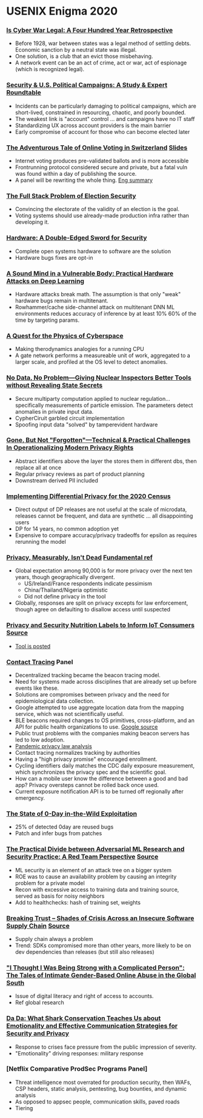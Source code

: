 # USENIX Enigma 2020

### [Is Cyber War Legal: A Four Hundred Year Retrospective](https://www.usenix.org/conference/enigma2021/presentation/shapiro)
- Before 1928, war between states was a legal method of settling debts. Economic sanction by a neutral state was illegal.
- One solution, is a club that an evict those misbehaving.
- A network event can be an act of crime, act or war, act of espionage (which is recognized legal).

### [Security & U.S. Political Campaigns: A Study & Expert Roundtable](https://www.usenix.org/conference/enigma2021/presentation/consolvo)
- Incidents can be particularly damaging to political campaigns, which are short-lived, constrained in resourcing, chaotic, and poorly bounded.
- The weakest link is "account" control ... and campaigns have no IT staff
- Standardizing UX across account providers is the main barrier
- Early compromise of account for those who can become elected later

### [The Adventurous Tale of Online Voting in Switzerland](https://www.usenix.org/conference/enigma2021/presentation/folini) [Slides](https://www.slideshare.net/ChristianFolini/the-adventurous-tale-of-online-voting-in-switzerland/ChristianFolini/the-adventurous-tale-of-online-voting-in-switzerland)
- Internet voting produces pre-validated ballots and is more accessible
- Frontrunning protocol considered secure and private, but a fatal vuln was found within a day of publishing the source.
- A panel will be rewriting the whole thing. [Eng summary](https://www.bk.admin.ch/dam/bk/en/dokumente/pore/Summary%20of%20the%20Expert%20Dialog%202020.pdf.download.pdf/Summary%20of%20the%20Expert%20Dialog%202020.pdf)

### [The Full Stack Problem of Election Security](https://www.usenix.org/conference/enigma2021/presentation/cable)
- Convincing the electorate of the validity of an election is the goal.
- Voting systems should use already-made production infra rather than developing it.

### [Hardware: A Double-Edged Sword for Security](https://www.usenix.org/conference/enigma2021/presentation/fern)
- Complete open systems hardware to software are the solution
- Hardware bugs fixes are opt-in

### [A Sound Mind in a Vulnerable Body: Practical Hardware Attacks on Deep Learning](https://www.usenix.org/conference/enigma2021/presentation/hong)
- Hardware attacks break math. The assumption is that only "weak" hardware bugs remain in multitenant.
- Rowhammer/cache side-channel attack on multitenant DNN ML environments reduces accuracy of inference by at least 10% 60% of the time by targeting params.

### [A Quest for the Physics of Cyberspace](https://www.usenix.org/conference/enigma2021/presentation/rrushi)
- Making therodynamics analogies for a running CPU
- A gate network performs a measureable unit of work, aggregated to a larger scale, and profiled at the OS level to detect anomalies. 

### [No Data, No Problem—Giving Nuclear Inspectors Better Tools without Revealing State Secrets](https://www.usenix.org/conference/enigma2021/presentation/negus)
- Secure multiparty computation applied to nuclear regulation... specifically measurements of particle emission. The parameters detect anomalies in private input data.
- CypherCiruit garbled circuit implementation
- Spoofing input data "solved" by tamperevident hardware

### [Gone, But Not "Forgotten"—Technical & Practical Challenges In Operationalizing Modern Privacy Rights](https://www.usenix.org/conference/enigma2021/presentation/huang)
- Abstract identifiers above the layer the stores them in different dbs, then replace all at once
- Regular privacy reviews as part of product planning
- Downstream derived PII included

### [Implementing Differential Privacy for the 2020 Census](https://www.usenix.org/conference/enigma2021/presentation/garfinkel)
- Direct output of DP releases are not useful at the scale of microdata, releases cannot be frequent, and data are synthetic ... all disappointing users
- DP for 14 years, no common adoption yet
- Expensive to compare accuracy/privacy tradeoffs for epsilon as requires rerunning the model

### [Privacy, Measurably, Isn't Dead](https://www.usenix.org/conference/enigma2021/presentation/kelley) [Fundamental ref](https://www.computer.org/csdl/proceedings-article/sp/2021/893400a473)
- Global expectation among 90,000 is for more privacy over the next ten years, though geographically divergent.
  - US/Ireland/France respondents indicate pessimism
  - China/Thailand/Nigeria optimistic
  - Did not define privacy in the tool
- Globally, responses are split on privacy excepts for law enforcement, though agree on defaulting to disallow access until suspected

### [Privacy and Security Nutrition Labels to Inform IoT Consumers](https://www.usenix.org/conference/enigma2021/presentation/emami-naeini) [Source](https://www.iotsecurityprivacy.org/downloads/Emami-Naeni_CHI19_ExploringPrivacy.pdf)
- [Tool is posted](https://www.iotsecurityprivacy.org)

### [Contact Tracing](https://www.usenix.org/conference/enigma2021/presentation/panel-contact-tracing) Panel
- Decentralized tracking became the beacon tracing model.
- Need for systems made across disciplines that are already set up before events like these.
- Solutions are compromises between privacy and the need for epidemiological data collection.
- Google attempted to use aggregate location data from the mapping service, which was not scientifically useful.
- BLE beacons required changes to OS primitives, cross-platform, and an API for public health organizations to use. [Google source](https://github.com/google/exposure-notifications-server)
- Public trust problems with the companies making beacon servers has led to low adoption.
- [Pandemic privacy law analysis](https://papers.ssrn.com/sol3/papers.cfm?abstract_id=3690004)
- Contact tracing normalizes tracking by authorities
- Having a "high privacy promise" encouraged enrollment.
- Cycling identifiers daily matches the CDC daily exposure measurement, which synchronizes the privacy spec and the scientific goal.
- How can a mobile user know the difference between a good and bad app? Privacy oversteps cannot be rolled back once used.
- Current exposure notification API is to be turned off regionally after emergency.

### [The State of 0-Day in-the-Wild Exploitation](https://www.usenix.org/conference/enigma2021/presentation/stone)
- 25% of detected 0day are reused bugs
- Patch and infer bugs from patches

### [The Practical Divide between Adversarial ML Research and Security Practice: A Red Team Perspective](https://www.usenix.org/conference/enigma2021/presentation/anderson) [Source](https://github.com/mitre/advmlthreatmatrix/blob/master/pages/case-studies-page.md#microsoft---azure-service)
- ML security is an element of an attack tree on a bigger system
- ROE was to cause an availability problem by causing an integrity problem for a private model
- Recon with excessive access to training data and training source, served as basis for noisy neighbors
- Add to healthchecks: hash of training set, weights

### [Breaking Trust – Shades of Crisis Across an Insecure Software Supply Chain](https://www.usenix.org/conference/enigma2021/presentation/herr) [Source](https://www.atlanticcouncil.org/resources/breaking-trust-the-dataset/)
- Supply chain always a problem
- Trend: SDKs compromised more than other years, more likely to be on dev dependencies than releases (but still also releases)

### ["I Thought I Was Being Strong with a Complicated Person": The Tales of Intimate Gender-Based Online Abuse in the Global South](https://www.usenix.org/conference/enigma2021/presentation/celi)
- Issue of digital literacy and right of access to accounts.
- Ref global research

### [Da Da: What Shark Conservation Teaches Us about Emotionality and Effective Communication Strategies for Security and Privacy](https://www.usenix.org/conference/enigma2021/presentation/ensign)
- Response to crises face pressure from the public impression of severity.
- "Emotionality" driving responses: military response

### [Netflix Comparative ProdSec Programs Panel]
- Threat intelligence most overrated for production security, then WAFs, CSP headers, static analysis, pentesting, bug bounties, and dynamic analysis
- As opposed to appsec people, communication skills, paved roads
- Tiering


